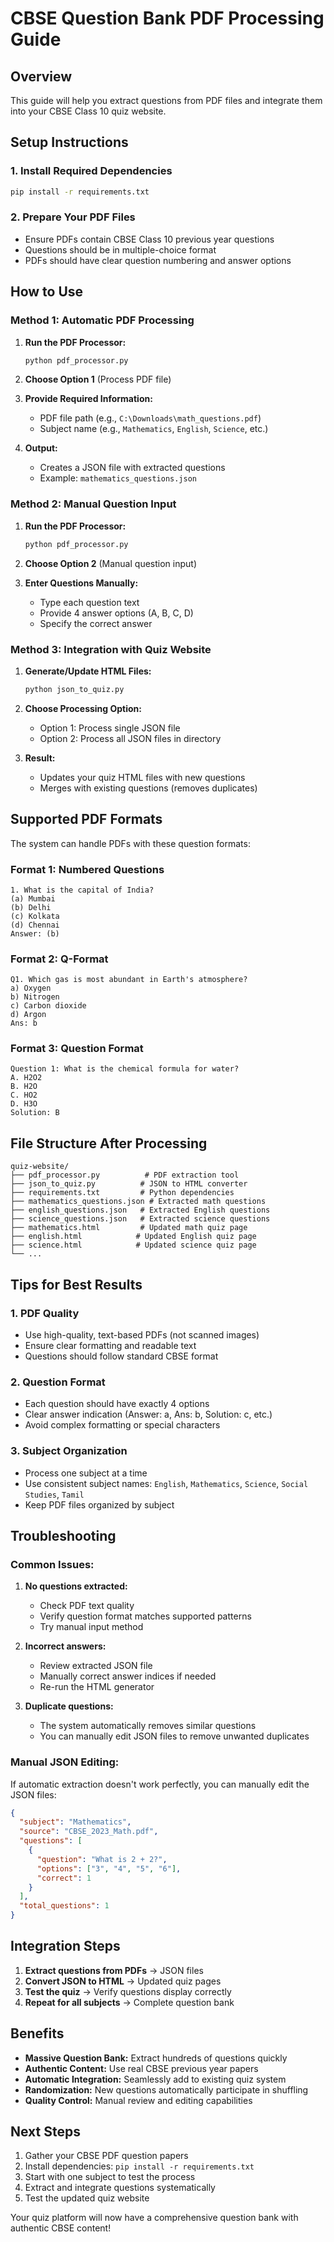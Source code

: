 # CBSE Question Bank PDF Processing Guide

## Overview
This guide will help you extract questions from PDF files and integrate them into your CBSE Class 10 quiz website.

## Setup Instructions

### 1. Install Required Dependencies
```bash
pip install -r requirements.txt
```

### 2. Prepare Your PDF Files
- Ensure PDFs contain CBSE Class 10 previous year questions
- Questions should be in multiple-choice format
- PDFs should have clear question numbering and answer options

## How to Use

### Method 1: Automatic PDF Processing

1. **Run the PDF Processor:**
   ```bash
   python pdf_processor.py
   ```

2. **Choose Option 1** (Process PDF file)

3. **Provide Required Information:**
   - PDF file path (e.g., `C:\Downloads\math_questions.pdf`)
   - Subject name (e.g., `Mathematics`, `English`, `Science`, etc.)

4. **Output:** 
   - Creates a JSON file with extracted questions
   - Example: `mathematics_questions.json`

### Method 2: Manual Question Input

1. **Run the PDF Processor:**
   ```bash
   python pdf_processor.py
   ```

2. **Choose Option 2** (Manual question input)

3. **Enter Questions Manually:**
   - Type each question text
   - Provide 4 answer options (A, B, C, D)
   - Specify the correct answer

### Method 3: Integration with Quiz Website

1. **Generate/Update HTML Files:**
   ```bash
   python json_to_quiz.py
   ```

2. **Choose Processing Option:**
   - Option 1: Process single JSON file
   - Option 2: Process all JSON files in directory

3. **Result:**
   - Updates your quiz HTML files with new questions
   - Merges with existing questions (removes duplicates)

## Supported PDF Formats

The system can handle PDFs with these question formats:

### Format 1: Numbered Questions
```
1. What is the capital of India?
(a) Mumbai
(b) Delhi
(c) Kolkata
(d) Chennai
Answer: (b)
```

### Format 2: Q-Format
```
Q1. Which gas is most abundant in Earth's atmosphere?
a) Oxygen
b) Nitrogen
c) Carbon dioxide
d) Argon
Ans: b
```

### Format 3: Question Format
```
Question 1: What is the chemical formula for water?
A. H2O2
B. H2O
C. HO2
D. H3O
Solution: B
```

## File Structure After Processing

```
quiz-website/
├── pdf_processor.py          # PDF extraction tool
├── json_to_quiz.py          # JSON to HTML converter
├── requirements.txt         # Python dependencies
├── mathematics_questions.json # Extracted math questions
├── english_questions.json   # Extracted English questions
├── science_questions.json   # Extracted science questions
├── mathematics.html         # Updated math quiz page
├── english.html            # Updated English quiz page
├── science.html            # Updated science quiz page
└── ...
```

## Tips for Best Results

### 1. PDF Quality
- Use high-quality, text-based PDFs (not scanned images)
- Ensure clear formatting and readable text
- Questions should follow standard CBSE format

### 2. Question Format
- Each question should have exactly 4 options
- Clear answer indication (Answer: a, Ans: b, Solution: c, etc.)
- Avoid complex formatting or special characters

### 3. Subject Organization
- Process one subject at a time
- Use consistent subject names: `English`, `Mathematics`, `Science`, `Social Studies`, `Tamil`
- Keep PDF files organized by subject

## Troubleshooting

### Common Issues:

1. **No questions extracted:**
   - Check PDF text quality
   - Verify question format matches supported patterns
   - Try manual input method

2. **Incorrect answers:**
   - Review extracted JSON file
   - Manually correct answer indices if needed
   - Re-run the HTML generator

3. **Duplicate questions:**
   - The system automatically removes similar questions
   - You can manually edit JSON files to remove unwanted duplicates

### Manual JSON Editing:

If automatic extraction doesn't work perfectly, you can manually edit the JSON files:

```json
{
  "subject": "Mathematics",
  "source": "CBSE_2023_Math.pdf",
  "questions": [
    {
      "question": "What is 2 + 2?",
      "options": ["3", "4", "5", "6"],
      "correct": 1
    }
  ],
  "total_questions": 1
}
```

## Integration Steps

1. **Extract questions from PDFs** → JSON files
2. **Convert JSON to HTML** → Updated quiz pages
3. **Test the quiz** → Verify questions display correctly
4. **Repeat for all subjects** → Complete question bank

## Benefits

- **Massive Question Bank:** Extract hundreds of questions quickly
- **Authentic Content:** Use real CBSE previous year papers
- **Automatic Integration:** Seamlessly add to existing quiz system
- **Randomization:** New questions automatically participate in shuffling
- **Quality Control:** Manual review and editing capabilities

## Next Steps

1. Gather your CBSE PDF question papers
2. Install dependencies: `pip install -r requirements.txt`
3. Start with one subject to test the process
4. Extract and integrate questions systematically
5. Test the updated quiz website

Your quiz platform will now have a comprehensive question bank with authentic CBSE content!
